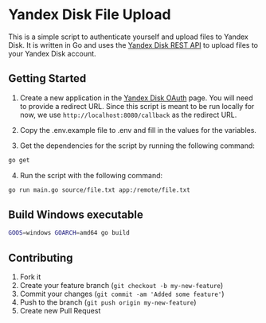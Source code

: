 # Yandex Disk File Upload

This is a simple script to authenticate yourself and upload files to Yandex Disk. It is written in Go and uses the [Yandex Disk REST API][1] to upload files to your Yandex Disk account.

## Getting Started

1. Create a new application in the [Yandex Disk OAuth][2] page. You will need to provide a redirect URL. Since this script is meant to be run locally for now, we use `http://localhost:8080/callback` as the redirect URL.

2. Copy the .env.example file to .env and fill in the values for the variables.

3. Get the dependencies for the script by running the following command:

```bash
go get
```

4. Run the script with the following command:

```bash
go run main.go source/file.txt app:/remote/file.txt
```

## Build Windows executable

```bash
GOOS=windows GOARCH=amd64 go build
```

## Contributing

1. Fork it
2. Create your feature branch (`git checkout -b my-new-feature`)
3. Commit your changes (`git commit -am 'Added some feature'`)
4. Push to the branch (`git push origin my-new-feature`)
5. Create new Pull Request

[1]: https://yandex.com/dev/disk/api/reference/upload.html
[2]: https://oauth.yandex.com/client/new
